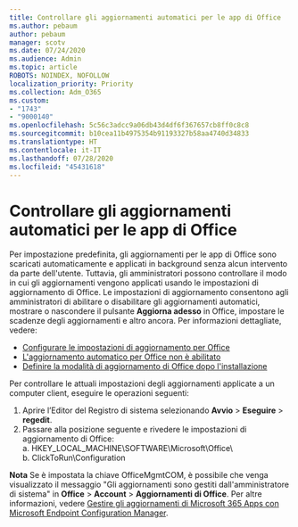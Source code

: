 ```yaml
---
title: Controllare gli aggiornamenti automatici per le app di Office
ms.author: pebaum
author: pebaum
manager: scotv
ms.date: 07/24/2020
ms.audience: Admin
ms.topic: article
ROBOTS: NOINDEX, NOFOLLOW
localization_priority: Priority
ms.collection: Adm_O365
ms.custom:
- "1743"
- "9000140"
ms.openlocfilehash: 5c56c3adcc9a06db43d4df6f367657cb8ff0c8c8
ms.sourcegitcommit: b10cea11b4975354b91193327b58aa4740d34833
ms.translationtype: HT
ms.contentlocale: it-IT
ms.lasthandoff: 07/28/2020
ms.locfileid: "45431618"
---
```

# <a name="control-automatic-updates-for-office-apps"></a>Controllare gli aggiornamenti automatici per le app di Office

Per impostazione predefinita, gli aggiornamenti per le app di Office sono scaricati automaticamente e applicati in background senza alcun intervento da parte dell'utente. Tuttavia, gli amministratori possono controllare il modo in cui gli aggiornamenti vengono applicati usando le impostazioni di aggiornamento di Office. Le impostazioni di aggiornamento consentono agli amministratori di abilitare o disabilitare gli aggiornamenti automatici, mostrare o nascondere il pulsante **Aggiorna adesso** in Office, impostare le scadenze degli aggiornamenti e altro ancora. Per informazioni dettagliate, vedere:

- [Configurare le impostazioni di aggiornamento per Office](https://docs.microsoft.com/deployoffice/configure-update-settings-for-office-365-proplus)  
- [L'aggiornamento automatico per Office non è abilitato](https://support.microsoft.com/help/2753538/automatic-updating-for-office-2013-and-office-2016-click-to-run-is-not)  
- [Definire la modalità di aggiornamento di Office dopo l'installazione](https://docs.microsoft.com/deployoffice/configuration-options-for-the-office-2016-deployment-tool#updates-element)

Per controllare le attuali impostazioni degli aggiornamenti applicate a un computer client, eseguire le operazioni seguenti:

1. Aprire l’Editor del Registro di sistema selezionando **Avvio** > **Eseguire** > **regedit**.
2. Passare alla posizione seguente e rivedere le impostazioni di aggiornamento di Office:  
    a. HKEY_LOCAL_MACHINE\SOFTWARE\Microsoft\Office\  
    b. ClickToRun\Configuration

**Nota** Se è impostata la chiave OfficeMgmtCOM, è possibile che venga visualizzato il messaggio "Gli aggiornamenti sono gestiti dall'amministratore di sistema" in **Office** > **Account** > **Aggiornamenti di Office**.  Per altre informazioni, vedere [Gestire gli aggiornamenti di Microsoft 365 Apps con Microsoft Endpoint Configuration Manager](https://docs.microsoft.com/deployoffice/manage-updates-to-office-365-proplus-with-system-center-configuration-manager#method-1-use-office-deployment-tool-to-enable-office-365-clients-to-receive-updates-from-configuration-manager).  